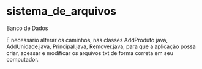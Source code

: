 # sistema_de_arquivos
Banco de Dados

É necessário alterar os caminhos, nas classes AddProduto.java, AddUnidade.java, Principal.java, Remover.java, para que a aplicação possa criar, acessar e modificar os arquivos txt de forma correta em seu computador.
